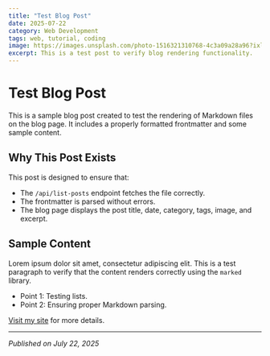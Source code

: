 ```yaml
---
title: "Test Blog Post"
date: 2025-07-22
category: Web Development
tags: web, tutorial, coding
image: https://images.unsplash.com/photo-1516321310768-4c3a09a28a96?ixlib=rb-4.0.3&auto=format&fit=crop&w=1350&q=80
excerpt: This is a test post to verify blog rendering functionality.
---
```

# Test Blog Post

This is a sample blog post created to test the rendering of Markdown files on the blog page. It includes a properly formatted frontmatter and some sample content.

## Why This Post Exists
This post is designed to ensure that:
- The `/api/list-posts` endpoint fetches the file correctly.
- The frontmatter is parsed without errors.
- The blog page displays the post title, date, category, tags, image, and excerpt.

## Sample Content
Lorem ipsum dolor sit amet, consectetur adipiscing elit. This is a test paragraph to verify that the content renders correctly using the `marked` library.

- Point 1: Testing lists.
- Point 2: Ensuring proper Markdown parsing.

[Visit my site](https://www.jonathanmwaniki.co.ke) for more details.

---
*Published on July 22, 2025*